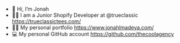 - 👋 Hi, I’m Jonah
- 🙆‍♂️ I am a Junior Shopify Developer at @trueclassic https://trueclassictees.com/
- 👨‍💻 My personal portfolio https://www.jonahlmadeya.com/
- 💻 My personal GitHub account https://github.com/thecoolagency
